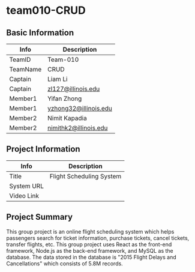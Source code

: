 # team010-CRUD

## Basic Information

|   Info      |        Description     |
| ----------- | ---------------------- |
| TeamID      |        Team-010        |
| TeamName    |         CRUD           |
| Captain     |        Liam Li         |
| Captain     |    zl127@illinois.edu  |
| Member1     |        Yifan Zhong     |
| Member1     |  yzhong32@illinois.edu |
| Member2     |     Nimit Kapadia      |
| Member2     |  nimithk2@illinois.edu |

## Project Information

|   Info      |        Description     |
| ----------- | ---------------------- |
|  Title      |       Flight Scheduling System     |
| System URL  |          |
| Video Link  |           |

## Project Summary

This group project is an online flight scheduling system which helps passengers search for ticket information, purchase tickets, cancel tickets, transfer flights, etc. This group project uses React as the front-end framework, Node.js as the back-end framework, and MySQL as the database. The data stored in the database is "2015 Flight Delays and Cancellations" which consists of 5.8M records.


